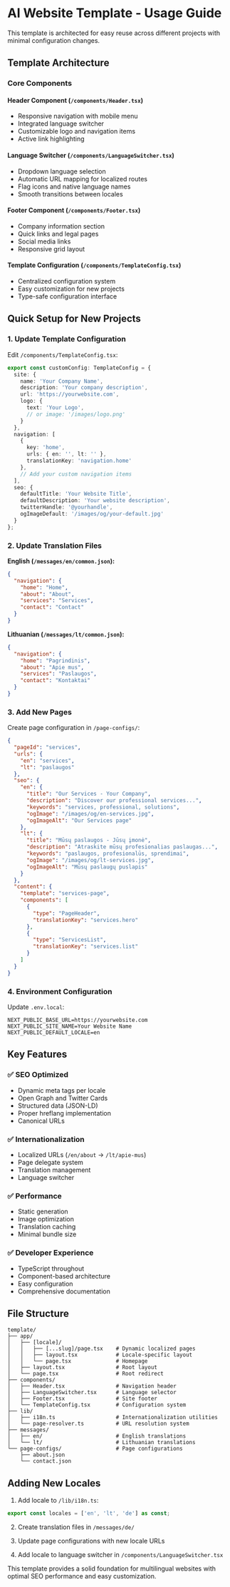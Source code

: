 # AI Website Template - Usage Guide

This template is architected for easy reuse across different projects with minimal configuration changes.

## Template Architecture

### Core Components

#### **Header Component (`/components/Header.tsx`)**
- Responsive navigation with mobile menu
- Integrated language switcher
- Customizable logo and navigation items
- Active link highlighting

#### **Language Switcher (`/components/LanguageSwitcher.tsx`)**
- Dropdown language selection
- Automatic URL mapping for localized routes
- Flag icons and native language names
- Smooth transitions between locales

#### **Footer Component (`/components/Footer.tsx`)**
- Company information section
- Quick links and legal pages
- Social media links
- Responsive grid layout

#### **Template Configuration (`/components/TemplateConfig.tsx`)**
- Centralized configuration system
- Easy customization for new projects
- Type-safe configuration interface

## Quick Setup for New Projects

### 1. Update Template Configuration

Edit `/components/TemplateConfig.tsx`:

```typescript
export const customConfig: TemplateConfig = {
  site: {
    name: 'Your Company Name',
    description: 'Your company description',
    url: 'https://yourwebsite.com',
    logo: {
      text: 'Your Logo',
      // or image: '/images/logo.png'
    }
  },
  navigation: [
    {
      key: 'home',
      urls: { en: '', lt: '' },
      translationKey: 'navigation.home'
    },
    // Add your custom navigation items
  ],
  seo: {
    defaultTitle: 'Your Website Title',
    defaultDescription: 'Your website description',
    twitterHandle: '@yourhandle',
    ogImageDefault: '/images/og/your-default.jpg'
  }
};
```

### 2. Update Translation Files

**English (`/messages/en/common.json`):**
```json
{
  "navigation": {
    "home": "Home",
    "about": "About",
    "services": "Services",
    "contact": "Contact"
  }
}
```

**Lithuanian (`/messages/lt/common.json`):**
```json
{
  "navigation": {
    "home": "Pagrindinis",
    "about": "Apie mus",
    "services": "Paslaugos",
    "contact": "Kontaktai"
  }
}
```

### 3. Add New Pages

Create page configuration in `/page-configs/`:

```json
{
  "pageId": "services",
  "urls": {
    "en": "services",
    "lt": "paslaugos"
  },
  "seo": {
    "en": {
      "title": "Our Services - Your Company",
      "description": "Discover our professional services...",
      "keywords": "services, professional, solutions",
      "ogImage": "/images/og/en-services.jpg",
      "ogImageAlt": "Our Services page"
    },
    "lt": {
      "title": "Mūsų paslaugos - Jūsų įmonė",
      "description": "Atraskite mūsų profesionalias paslaugas...",
      "keywords": "paslaugos, profesionalūs, sprendimai",
      "ogImage": "/images/og/lt-services.jpg",
      "ogImageAlt": "Mūsų paslaugų puslapis"
    }
  },
  "content": {
    "template": "services-page",
    "components": [
      {
        "type": "PageHeader",
        "translationKey": "services.hero"
      },
      {
        "type": "ServicesList",
        "translationKey": "services.list"
      }
    ]
  }
}
```

### 4. Environment Configuration

Update `.env.local`:
```env
NEXT_PUBLIC_BASE_URL=https://yourwebsite.com
NEXT_PUBLIC_SITE_NAME=Your Website Name
NEXT_PUBLIC_DEFAULT_LOCALE=en
```

## Key Features

### ✅ **SEO Optimized**
- Dynamic meta tags per locale
- Open Graph and Twitter Cards
- Structured data (JSON-LD)
- Proper hreflang implementation
- Canonical URLs

### ✅ **Internationalization**
- Localized URLs (`/en/about` → `/lt/apie-mus`)
- Page delegate system
- Translation management
- Language switcher

### ✅ **Performance**
- Static generation
- Image optimization
- Translation caching
- Minimal bundle size

### ✅ **Developer Experience**
- TypeScript throughout
- Component-based architecture
- Easy configuration
- Comprehensive documentation

## File Structure

```
template/
├── app/
│   ├── [locale]/
│   │   ├── [...slug]/page.tsx    # Dynamic localized pages
│   │   ├── layout.tsx            # Locale-specific layout
│   │   └── page.tsx              # Homepage
│   ├── layout.tsx                # Root layout
│   └── page.tsx                  # Root redirect
├── components/
│   ├── Header.tsx                # Navigation header
│   ├── LanguageSwitcher.tsx      # Language selector
│   ├── Footer.tsx                # Site footer
│   └── TemplateConfig.tsx        # Configuration system
├── lib/
│   ├── i18n.ts                   # Internationalization utilities
│   └── page-resolver.ts          # URL resolution system
├── messages/
│   ├── en/                       # English translations
│   └── lt/                       # Lithuanian translations
└── page-configs/                 # Page configurations
    ├── about.json
    └── contact.json
```

## Adding New Locales

1. Add locale to `/lib/i18n.ts`:
```typescript
export const locales = ['en', 'lt', 'de'] as const;
```

2. Create translation files in `/messages/de/`

3. Update page configurations with new locale URLs

4. Add locale to language switcher in `/components/LanguageSwitcher.tsx`

This template provides a solid foundation for multilingual websites with optimal SEO performance and easy customization.
